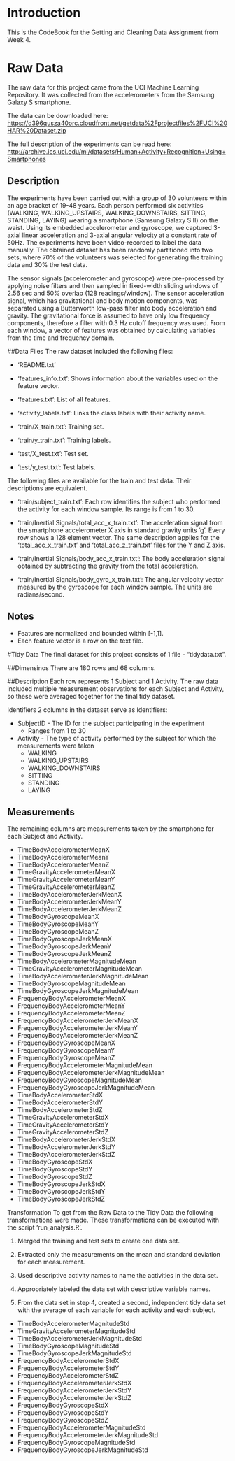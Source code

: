 # Introduction
This is the CodeBook for the Getting and Cleaning Data Assignment from Week 4.

# Raw Data
The raw data for this project came from the UCI Machine Learning Repository. It was collected from the accelerometers from the Samsung Galaxy S smartphone.

The data can be downloaded here: https://d396qusza40orc.cloudfront.net/getdata%2Fprojectfiles%2FUCI%20HAR%20Dataset.zip

The full description of the experiments can be read here: http://archive.ics.uci.edu/ml/datasets/Human+Activity+Recognition+Using+Smartphones

## Description
The experiments have been carried out with a group of 30 volunteers within an age bracket of 19-48 years. Each person performed six activities (WALKING, WALKING_UPSTAIRS, WALKING_DOWNSTAIRS, SITTING, STANDING, LAYING) wearing a smartphone (Samsung Galaxy S II) on the waist. Using its embedded accelerometer and gyroscope, we captured 3-axial linear acceleration and 3-axial angular velocity at a constant rate of 50Hz. The experiments have been video-recorded to label the data manually. The obtained dataset has been randomly partitioned into two sets, where 70% of the volunteers was selected for generating the training data and 30% the test data.

The sensor signals (accelerometer and gyroscope) were pre-processed by applying noise filters and then sampled in fixed-width sliding windows of 2.56 sec and 50% overlap (128 readings/window). The sensor acceleration signal, which has gravitational and body motion components, was separated using a Butterworth low-pass filter into body acceleration and gravity. The gravitational force is assumed to have only low frequency components, therefore a filter with 0.3 Hz cutoff frequency was used. From each window, a vector of features was obtained by calculating variables from the time and frequency domain.

##Data Files
The raw dataset included the following files:

* ‘README.txt’

* ‘features_info.txt’: Shows information about the variables used on the feature vector.

* ‘features.txt’: List of all features.

* ‘activity_labels.txt’: Links the class labels with their activity name.

* ‘train/X_train.txt’: Training set.

* ‘train/y_train.txt’: Training labels.

* ‘test/X_test.txt’: Test set.

* ‘test/y_test.txt’: Test labels.

The following files are available for the train and test data. Their descriptions are equivalent.

* ‘train/subject_train.txt’: Each row identifies the subject who performed the activity for each window sample. Its range is from 1 to 30.

* ‘train/Inertial Signals/total_acc_x_train.txt’: The acceleration signal from the smartphone accelerometer X axis in standard gravity units ‘g’. Every row shows a 128 element vector. The same description applies for the ‘total_acc_x_train.txt’ and ‘total_acc_z_train.txt’ files for the Y and Z axis.

* ‘train/Inertial Signals/body_acc_x_train.txt’: The body acceleration signal obtained by subtracting the gravity from the total acceleration.

* ‘train/Inertial Signals/body_gyro_x_train.txt’: The angular velocity vector measured by the gyroscope for each window sample. The units are radians/second.

## Notes
* Features are normalized and bounded within [-1,1].
* Each feature vector is a row on the text file.

#Tidy Data
The final dataset for this project consists of 1 file - “tidydata.txt”.

##Dimensinos
There are 180 rows and 68 columns.

##Description
Each row represents 1 Subject and 1 Activity. The raw data included multiple measurement observations for each Subject and Activity, so these were averaged together for the final tidy dataset.

Identifiers
2 columns in the dataset serve as Identifiers:

* SubjectID - The ID for the subject participating in the experiment
    + Ranges from 1 to 30
* Activity - The type of activity performed by the subject for which the measurements were taken
    + WALKING
    + WALKING_UPSTAIRS
    + WALKING_DOWNSTAIRS
    + SITTING
    + STANDING
    + LAYING

## Measurements
The remaining columns are measurements taken by the smartphone for each Subject and Activity.

* TimeBodyAccelerometerMeanX
* TimeBodyAccelerometerMeanY
* TimeBodyAccelerometerMeanZ
* TimeGravityAccelerometerMeanX
* TimeGravityAccelerometerMeanY
* TimeGravityAccelerometerMeanZ
* TimeBodyAccelerometerJerkMeanX
* TimeBodyAccelerometerJerkMeanY
* TimeBodyAccelerometerJerkMeanZ
* TimeBodyGyroscopeMeanX
* TimeBodyGyroscopeMeanY
* TimeBodyGyroscopeMeanZ
* TimeBodyGyroscopeJerkMeanX
* TimeBodyGyroscopeJerkMeanY
* TimeBodyGyroscopeJerkMeanZ
* TimeBodyAccelerometerMagnitudeMean
* TimeGravityAccelerometerMagnitudeMean
* TimeBodyAccelerometerJerkMagnitudeMean
* TimeBodyGyroscopeMagnitudeMean
* TimeBodyGyroscopeJerkMagnitudeMean
* FrequencyBodyAccelerometerMeanX
* FrequencyBodyAccelerometerMeanY
* FrequencyBodyAccelerometerMeanZ
* FrequencyBodyAccelerometerJerkMeanX
* FrequencyBodyAccelerometerJerkMeanY
* FrequencyBodyAccelerometerJerkMeanZ
* FrequencyBodyGyroscopeMeanX
* FrequencyBodyGyroscopeMeanY
* FrequencyBodyGyroscopeMeanZ
* FrequencyBodyAccelerometerMagnitudeMean
* FrequencyBodyAccelerometerJerkMagnitudeMean
* FrequencyBodyGyroscopeMagnitudeMean
* FrequencyBodyGyroscopeJerkMagnitudeMean
* TimeBodyAccelerometerStdX
* TimeBodyAccelerometerStdY
* TimeBodyAccelerometerStdZ
* TimeGravityAccelerometerStdX
* TimeGravityAccelerometerStdY
* TimeGravityAccelerometerStdZ
* TimeBodyAccelerometerJerkStdX
* TimeBodyAccelerometerJerkStdY
* TimeBodyAccelerometerJerkStdZ
* TimeBodyGyroscopeStdX
* TimeBodyGyroscopeStdY
* TimeBodyGyroscopeStdZ
* TimeBodyGyroscopeJerkStdX
* TimeBodyGyroscopeJerkStdY
* TimeBodyGyroscopeJerkStdZ

Transformation
To get from the Raw Data to the Tidy Data the following transformations were made. These transformations can be executed with the script ‘run_analysis.R’.

1. Merged the training and test sets to create one data set.

2. Extracted only the measurements on the mean and standard deviation for each measurement.

3. Used descriptive activity names to name the activities in the data set.

4. Appropriately labeled the data set with descriptive variable names.

5. From the data set in step 4, created a second, independent tidy data set with the average of each variable for each activity and each subject.
* TimeBodyAccelerometerMagnitudeStd
* TimeGravityAccelerometerMagnitudeStd
* TimeBodyAccelerometerJerkMagnitudeStd
* TimeBodyGyroscopeMagnitudeStd
* TimeBodyGyroscopeJerkMagnitudeStd
* FrequencyBodyAccelerometerStdX
* FrequencyBodyAccelerometerStdY
* FrequencyBodyAccelerometerStdZ
* FrequencyBodyAccelerometerJerkStdX
* FrequencyBodyAccelerometerJerkStdY
* FrequencyBodyAccelerometerJerkStdZ
* FrequencyBodyGyroscopeStdX
* FrequencyBodyGyroscopeStdY
* FrequencyBodyGyroscopeStdZ
* FrequencyBodyAccelerometerMagnitudeStd
* FrequencyBodyAccelerometerJerkMagnitudeStd
* FrequencyBodyGyroscopeMagnitudeStd
* FrequencyBodyGyroscopeJerkMagnitudeStd


